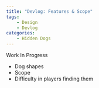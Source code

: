 ```yaml
---
title: "Devlog: Features & Scope"
tags:
    - Design
    - Devlog
categories:
    - Hidden Dogs
---
```

Work In Progress

- Dog shapes
- Scope
- Difficulty in players finding them